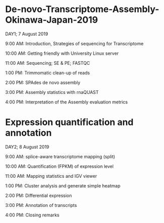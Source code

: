 # De-novo-Transcriptome-Assembly-Okinawa-Japan-2019 

DAY1; 7 August 2019

9:00 AM: Introduction, Strategies of sequencing for Transcriptome

10:00 AM: Getting friendly with University Linux server

11:00 AM: Sequencing; SE & PE; FASTQC


1:00 PM: Trimmomatic clean-up of reads

2:00 PM: SPAdes de novo assembly

3:00 PM: Assembly statistics with rnaQUAST

4:00 PM: Interpretation of the Assembly evaluation metrics




# Expression quantification and annotation

DAY2; 8 August 2019

9:00 AM: splice-aware transcriptome mapping (split)

10:00 AM: Quantification (FPKM) of expression level

11:00 AM: Mapping statistics and IGV viewer 


1:00 PM: Cluster analysis and generate simple heatmap

2:00 PM: Differential expression

3:00 PM: Annotation of transcripts

4:00 PM: Closing remarks
